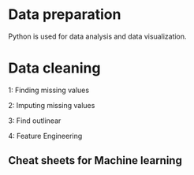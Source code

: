 # Data preparation 
Python is used for data analysis and data visualization.

# Data cleaning
1: Finding missing values

2: Imputing missing values

3: Find outlinear

4: Feature Engineering
## Cheat sheets for Machine learning

